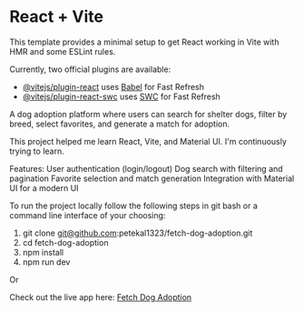 # React + Vite

This template provides a minimal setup to get React working in Vite with HMR and some ESLint rules.

Currently, two official plugins are available:

- [@vitejs/plugin-react](https://github.com/vitejs/vite-plugin-react/blob/main/packages/plugin-react/README.md) uses [Babel](https://babeljs.io/) for Fast Refresh
- [@vitejs/plugin-react-swc](https://github.com/vitejs/vite-plugin-react-swc) uses [SWC](https://swc.rs/) for Fast Refresh


A dog adoption platform where users can search for shelter dogs, filter by breed, select favorites, and generate a match for adoption.

This project helped me learn React, Vite, and Material UI. I'm continuously trying to learn.


Features:
User authentication (login/logout)
Dog search with filtering and pagination
Favorite selection and match generation
Integration with Material UI for a modern UI


To run the project locally follow the following steps in git bash or a command line interface of your choosing:

1. git clone git@github.com:petekal1323/fetch-dog-adoption.git
2. cd fetch-dog-adoption
3. npm install
4. npm run dev

Or

Check out the live app here: [Fetch Dog Adoption](https://fetch-dog-adoption-ten.vercel.app/)
